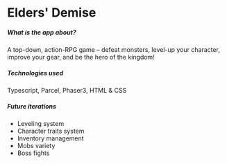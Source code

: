 # Elders' Demise

##### What is the app about?

A top-down, action-RPG game – defeat monsters, level-up your character, improve your
gear, and be the hero of the kingdom! 

##### Technologies used

Typescript, Parcel, Phaser3, HTML & CSS

##### Future iterations

- Leveling system
- Character traits system
- Inventory management
- Mobs variety
- Boss fights


